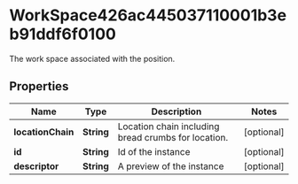

# WorkSpace426ac445037110001b3eb91ddf6f0100

The work space associated with the position.

## Properties

| Name | Type | Description | Notes |
|------------ | ------------- | ------------- | -------------|
|**locationChain** | **String** | Location chain including bread crumbs for location. |  [optional] |
|**id** | **String** | Id of the instance |  [optional] |
|**descriptor** | **String** | A preview of the instance |  [optional] |



